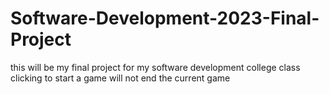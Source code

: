 # Software-Development-2023-Final-Project
this will be my final project for my software development college class
clicking to start a game will not end the current game
